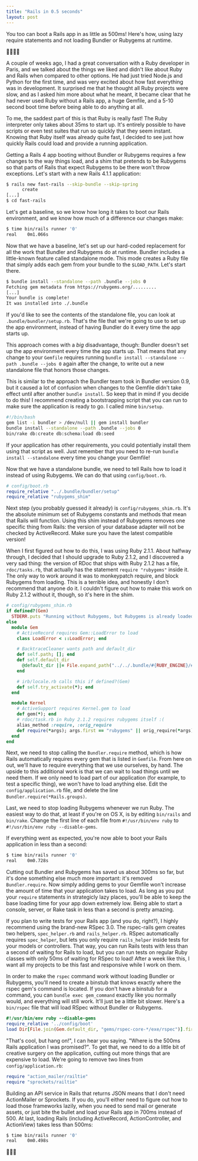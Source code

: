 ```yaml
---
title: "Rails in 0.5 seconds"
layout: post
---
```

You too can boot a Rails app in as little as 500ms! Here's how, using lazy require statements and not loading Bundler or Rubygems at runtime.

🏃💨💫💞

A couple of weeks ago, I had a great conversation with a Ruby developer in Paris, and we talked about the things we liked and didn't like about Ruby and Rails when compared to other options. He had just tried Node.js and Python for the first time, and was very excited about how fast everything was in development. It surprised me that he thought all Ruby projects were slow, and as I asked him more about what he meant, it became clear that he had never used Ruby without a Rails app, a huge Gemfile, and a 5-10 second boot time before being able to do anything at all.

To me, the saddest part of this is that Ruby is really fast! The Ruby interpreter only takes about 35ms to start up. It's entirely possible to have scripts or even test suites that run so quickly that they seem instant. Knowing that Ruby itself was already quite fast, I decided to see just how quickly Rails could load and provide a running application.

Getting a Rails 4 app booting without Bundler or Rubygems requires a few changes to the way things load, and a shim that pretends to be Rubygems so that parts of Rails that expect Rubygems to be there won't throw exceptions. Let's start with a new Rails 4.1.1 application:

```bash
$ rails new fast-rails --skip-bundle --skip-spring
      create
[...]
$ cd fast-rails
```

Let's get a baseline, so we know how long it takes to boot our Rails environment, and we know how much of a difference our changes make:

```bash
$ time bin/rails runner '0'
real	0m1.066s
```

Now that we have a baseline, let's set up our hard-coded replacement for all the work that Bundler and Rubygems do at runtime. Bundler includes a little-known feature called standalone mode. This mode creates a Ruby file that simply adds each gem from your bundle to the `$LOAD_PATH`. Let's start there.

```bash
$ bundle install --standalone --path .bundle --jobs 0
Fetching gem metadata from https://rubygems.org/.........
[...]
Your bundle is complete!
It was installed into ./.bundle
```

If you'd like to see the contents of the standalone file, you can look at `.bundle/bundler/setup.rb`. That's the file that we're going to use to set up the app environment, instead of having Bundler do it every time the app starts up.

This approach comes with a _big_ disadvantage, though: Bundler doesn't set up the app environment every time the app starts up. That means that any change to your `Gemfile` requires running `bundle install --standalone --path .bundle --jobs 0` again after the change, to write out a new standalone file that honors those changes.

This is similar to the approach the Bundler team took in Bundler version 0.9, but it caused a lot of confusion when changes to the Gemfile didn't take effect until after another `bundle install`. So keep that in mind if you decide to do this! I recommend creating a bootstrapping script that you can run to make sure the application is ready to go. I called mine `bin/setup`.

```bash
#!/bin/bash
gem list -i bundler > /dev/null || gem install bundler
bundle install --standalone --path .bundle --jobs 0
bin/rake db:create db:schema:load db:seed
```

If your application has other requirements, you could potentially install them using that script as well. Just remember that you need to re-run `bundle install --standalone` every time you change your Gemfile!

Now that we have a standalone bundle, we need to tell Rails how to load it instead of using Rubygems. We can do that using `config/boot.rb`.

```ruby
# config/boot.rb
require_relative "../.bundle/bundler/setup"
require_relative "rubygems_shim"
```

Next step (you probably guessed it already) is `config/rubygems_shim.rb`. It's the absolute minimum set of Rubygems constants and methods that mean that Rails will function. Using this shim instead of Rubygems removes one specific thing from Rails: the version of your database adapter will not be checked by ActiveRecord. Make sure you have the latest compatible version!

When I first figured out how to do this, I was using Ruby 2.1.1. About halfway through, I decided that I should upgrade to Ruby 2.1.2, and I discovered a very sad thing: the version of RDoc that ships with Ruby 2.1.2 has a file, `rdoc/tasks.rb`, that actually has the statement `require "rubygems"` inside it. The only way to work around it was to monkeypatch require, and block Rubygems from loading. This is a terrible idea, and honestly I don't recommend that anyone do it. I couldn't figure out how to make this work on Ruby 2.1.2 without it, though, so it's here in the shim. 

```ruby
# config/rubygems_shim.rb
if defined?(Gem)
  STDERR.puts "Running without Rubygems, but Rubygems is already loaded!"
else
  module Gem
    # ActiveRecord requires Gem::LoadError to load
    class LoadError < ::LoadError; end

    # BacktraceCleaner wants path and default_dir
    def self.path; []; end
    def self.default_dir
      @default_dir ||= File.expand_path("../../.bundle/#{RUBY_ENGINE}/#{RbConfig::CONFIG["ruby_version"]}", __FILE__)
    end

    # irb/locale.rb calls this if defined?(Gem)
    def self.try_activate(*); end
  end

  module Kernel
    # ActiveSupport requires Kernel.gem to load
    def gem(*); end
    # rdoc/task.rb in Ruby 2.1.2 requires rubygems itself :(
    alias_method :require, :orig_require
    def require(*args); args.first == "rubygems" || orig_require(*args); end
  end
end
```

Next, we need to stop calling the `Bundler.require` method, which is how Rails automatically requires every gem that is listed in `Gemfile`. From here on out, we'll have to require everything that we use ourselves, by hand. The upside to this additional work is that we can wait to load things until we need them. If we only need to load part of our application (for example, to test a specific thing), we won't have to load anything else. Edit the `config/application.rb` file, and delete the line `Bundler.require(*Rails.groups)`.

Last, we need to stop loading Rubygems whenever we run Ruby. The easiest way to do that, at least if you're on OS X, is by editing `bin/rails` and `bin/rake`. Change the first line of each file from `#!/usr/bin/env ruby` to `#!/usr/bin/env ruby --disable-gems`.

If everything went as expected, you're now able to boot your Rails application in less than a second:

```bash
$ time bin/rails runner '0'
real    0m0.728s
```

Cutting out Bundler and Rubygems has saved us about 300ms so far, but it's done something else much more important: it's removed `Bundler.require`. Now simply adding gems to your Gemfile won't increase the amount of time that your application takes to load. As long as you put your `require` statements in strategicly lazy places, you'll be able to keep the base loading time for your app down extremely low. Being able to start a console, server, or Rake task in less than a second is pretty amazing.

If you plan to write tests for your Rails app (and you do, right?), I highly recommend using the brand-new RSpec 3.0. The rspec-rails gem creates two helpers, `spec_helper.rb` and `rails_helper.rb`. RSpec automatically requires `spec_helper`, but lets you only require `rails_helper` inside tests for your models or controllers. That way, you can run Rails tests with less than a second of waiting for Rails to load, but you can run tests on regular Ruby classes with only 50ms of waiting for RSpec to load! After a week like this, I want all my projects to be this fast and responsive while I work on them.

In order to make the `rspec` command work without loading Bundler or Rubygems, you'll need to create a binstub that knows exactly where the rspec gem's command is located. If you don't have a binstub for a command, you can `bundle exec gem_command` exactly like you normally would, and everything will still work. It'll just be a little bit slower. Here's a `bin/rspec` file that will load RSpec without Bundler or Rubygems.

```ruby
#!/usr/bin/env ruby --disable-gems
require_relative '../config/boot'
load Dir[File.join(Gem.default_dir, "gems/rspec-core-*/exe/rspec")].first
```

"That's cool, but hang on!", I can hear you saying. "Where is the 500ms Rails application I was promised?". To get that, we need to do a little bit of creative surgery on the application, cutting out more things that are expensive to load. We're going to remove two lines from `config/application.rb`:

```ruby
require "action_mailer/railtie"
require "sprockets/railtie"
```

Building an API service in Rails that returns JSON means that I don't need ActionMailer or Sprockets. If you do, you'll either need to figure out how to load those frameworks lazily, when you need to send mail or generate assets, or just bite the bullet and load your Rails app in 700ms instead of 500. At last, loading Rails (including ActiveRecord, ActionController, and ActionView) takes less than 500ms:

```bash
$ time bin/rails runner '0'
real    0m0.498s
```

🎉🎊🌟

